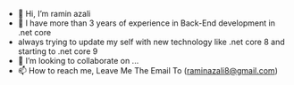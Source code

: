 - 👋 Hi, I’m ramin azali
- 👀 I have more than 3 years of experience in Back-End development in .net core
-  always trying to update my self with new technology like .net core 8 and starting to .net core 9 
- 💞️ I’m looking to collaborate on ...
- 📫 How to reach me, Leave Me The Email To (raminazali8@gmail.com)

<!---
raminazali/raminazali is a ✨ special ✨ repository because its `README.md` (this file) appears on your GitHub profile.
You can click the Preview link to take a look at your changes.
--->
